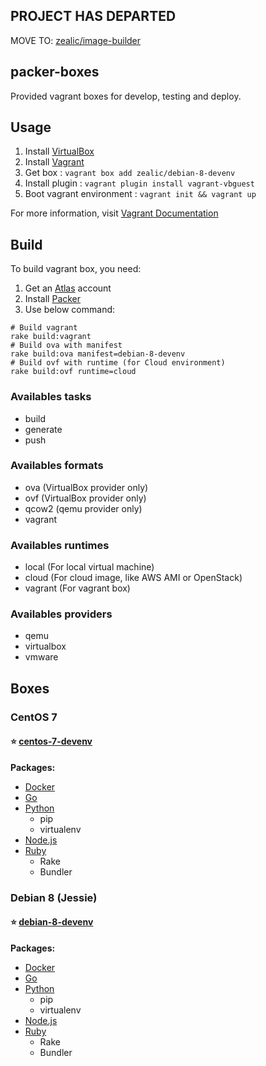 ## PROJECT HAS DEPARTED
MOVE TO: [zealic/image-builder](https://github.com/zealic/image-builder)

## packer-boxes
Provided vagrant boxes for develop, testing and deploy.


## Usage
1. Install [VirtualBox](https://www.virtualbox.org/wiki/Downloads)
2. Install [Vagrant](https://www.vagrantup.com)
3. Get box : `vagrant box add zealic/debian-8-devenv`
4. Install plugin : `vagrant plugin install vagrant-vbguest`
5. Boot vagrant environment : `vagrant init && vagrant up`

For more information, visit [Vagrant Documentation](https://docs.vagrantup.com/v2/)


## Build
To build vagrant box, you need:

1. Get an [Atlas](http://atlas.hashicorp.com) account
2. Install [Packer](http://www.packer.io)
3. Use below command:  
```
# Build vagrant
rake build:vagrant
# Build ova with manifest
rake build:ova manifest=debian-8-devenv
# Build ovf with runtime (for Cloud environment)
rake build:ovf runtime=cloud
```

### Availables tasks
* build
* generate
* push

### Availables formats
* ova (VirtualBox provider only)
* ovf (VirtualBox provider only)
* qcow2 (qemu provider only)
* vagrant

### Availables runtimes
* local (For local virtual machine)
* cloud (For cloud image, like AWS AMI or OpenStack)
* vagrant (For vagrant box)

### Availables providers
* qemu
* virtualbox
* vmware


## Boxes
### CentOS 7

#### :star: [centos-7-devenv](https://atlas.hashicorp.com/zealic/centos-7-devenv)
**Packages:**
* [Docker](https://www.docker.com)
* [Go](https://golang.org)
* [Python](https://www.python.org)
  - pip
  - virtualenv
* [Node.js](https://nodejs.org)
* [Ruby](https://www.ruby-lang.org)
  - Rake
  - Bundler


### Debian 8 (Jessie)

#### :star: [debian-8-devenv](https://atlas.hashicorp.com/zealic/debian-8-devenv)
**Packages:**
* [Docker](https://www.docker.com)
* [Go](https://golang.org)
* [Python](https://www.python.org)
  - pip
  - virtualenv
* [Node.js](https://nodejs.org)
* [Ruby](https://www.ruby-lang.org)
  - Rake
  - Bundler

